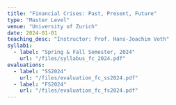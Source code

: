```yaml
---
title: "Financial Crises: Past, Present, Future"
type: "Master Level"
venue: "University of Zurich"
date: 2024-01-01
teaching_desc: "Instructor: Prof. Hans-Joachim Voth"
syllabi:
  - label: "Spring & Fall Semester, 2024"
    url: "/files/syllabus_fc_2024.pdf"
evaluations:
  - label: "SS2024"
    url: "/files/evaluation_fc_ss2024.pdf"
  - label: "FS2024"
    url: "/files/evaluation_fc_fs2024.pdf"
---
```

